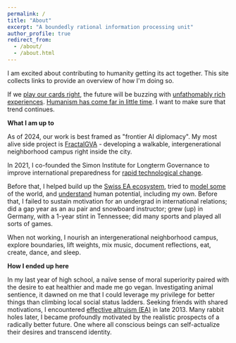 ```yaml
---
permalink: /
title: "About"
excerpt: "A boundedly rational information processing unit"
author_profile: true
redirect_from: 
  - /about/
  - /about.html
---
```



I am excited about contributing to humanity getting its act together. This site collects links to provide an overview of how I'm doing so.

If we [play our cards right](https://www.youtube.com/watch?v=CrMIEz_mSJM), the future will be buzzing with [unfathomably rich experiences](https://joecarlsmith.com/2021/01/18/actually-possible-thoughts-on-utopia). [Humanism has come far in little time](https://ourworldindata.org/problems-and-progress). I want to make sure that trend continues. 

**What I am up to**

As of 2024, our work is best framed as "frontier AI diplomacy". My most alive side project is [FractalGVA](https://fractalgva.ch/) - developing a walkable, intergenerational neighborhood campus right inside the city.

In 2021, I co-founded the Simon Institute for Longterm Governance to improve international preparedness for [rapid technological change](https://simoninstitute.ch/).

Before that, I helped build up the [Swiss EA ecosystem](https://effectivealtruism.ch/), tried to [model some](https://www.hindawi.com/journals/complexity/2022/8210732/) of the world, and [understand](https://konrads.link/posts/2019/11/my-favorite-podcasts/) human potential, including my own. Before that, I failed to sustain motivation for an undergrad in international relations; did a gap year as an au pair and snowboard instructor; grew (up) in Germany, with a 1-year stint in Tennessee; did many sports and played all sorts of games.

When not working, I nourish an intergenerational neighborhood campus, explore boundaries, lift weights, mix music, document reflections, eat, create, dance, and sleep.

**How I ended up here**

In my last year of high school, a naïve sense of moral superiority paired with the desire to eat healthier and made me go vegan. Investigating animal sentience, it dawned on me that I could leverage my privilege for better things than climbing local social status ladders. Seeking friends with shared motivations, I encountered [effective altruism (EA)](https://en.wikipedia.org/wiki/Effective_altruism) in late 2013. Many rabbit holes later, I became profoundly motivated by the realistic prospects of a radically better future. One where all conscious beings can self-actualize their desires and transcend identity.
